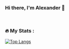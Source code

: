 ### Hi there, I'm Alexander 👋

&nbsp;&nbsp;&nbsp;&nbsp;&nbsp;&nbsp;
<!--
**MrSlead/MrSlead** is a ✨ _special_ ✨ repository because its `README.md` (this file) appears on your GitHub profile.

Here are some ideas to get you started:

- 🔭 I’m currently working on ...
- 🌱 I’m currently learning ...
- 👯 I’m looking to collaborate on ...
- 🤔 I’m looking for help with ...
- 💬 Ask me about ...
- 📫 How to reach me: ...
- 😄 Pronouns: ...
- ⚡ Fun fact: ...
-->

### :fire: My Stats :
[![Top Langs](https://github-readme-stats.vercel.app/api/top-langs/?username=MrSlead&layout=compact)](https://github.com/anuraghazra/github-readme-stats)
